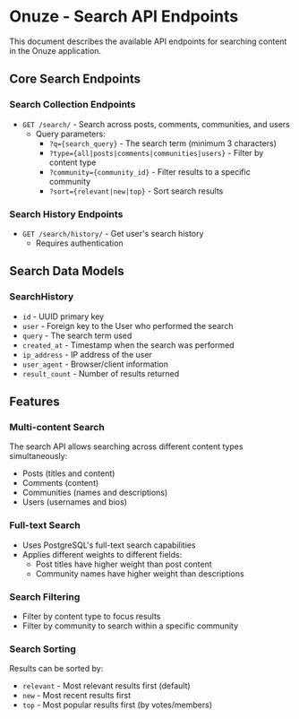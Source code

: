 # Onuze - Search API Endpoints

This document describes the available API endpoints for searching content in the Onuze application.

## Core Search Endpoints

### Search Collection Endpoints

- `GET /search/` - Search across posts, comments, communities, and users
  - Query parameters:
    - `?q={search_query}` - The search term (minimum 3 characters) 
    - `?type={all|posts|comments|communities|users}` - Filter by content type
    - `?community={community_id}` - Filter results to a specific community
    - `?sort={relevant|new|top}` - Sort search results

### Search History Endpoints

- `GET /search/history/` - Get user's search history
  - Requires authentication

## Search Data Models

### SearchHistory
- `id` - UUID primary key
- `user` - Foreign key to the User who performed the search
- `query` - The search term used
- `created_at` - Timestamp when the search was performed
- `ip_address` - IP address of the user
- `user_agent` - Browser/client information
- `result_count` - Number of results returned

## Features

### Multi-content Search
The search API allows searching across different content types simultaneously:
- Posts (titles and content)
- Comments (content)
- Communities (names and descriptions)
- Users (usernames and bios)

### Full-text Search
- Uses PostgreSQL's full-text search capabilities
- Applies different weights to different fields:
  - Post titles have higher weight than post content
  - Community names have higher weight than descriptions

### Search Filtering
- Filter by content type to focus results
- Filter by community to search within a specific community

### Search Sorting
Results can be sorted by:
- `relevant` - Most relevant results first (default)
- `new` - Most recent results first
- `top` - Most popular results first (by votes/members) 